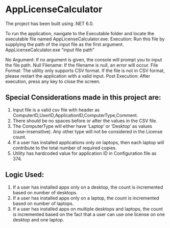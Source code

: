 # AppLicenseCalculator

The project has been built using .NET 6.0.

To run the application, navigate to the Executable folder and locate the executable file named AppLicenseCalculator.exe.
Execution: Run this file by supplying the path of the input file as the first argument.
AppLicenseCalculator.exe "input file path"

No Argument: If no argument is given, the console will prompt you to input the file path.
Null Filename: If the filename is null, an error will occur.
File Format: The utility only supports CSV format. If the file is not in CSV format, please restart the application with a valid input.
Post Execution: After execution, press any key to close the screen.


Special Considerations made in this project are:
--------------------------------------
1. Input file is a valid csv file with header as ComputerID,UserID,ApplicationID,ComputerType,Comment.
2. There should be no spaces before or after the values in the CSV file.
3. The ComputerType will either have ‘Laptop’ or ‘Desktop’ as values (case-insensitive). Any other type will not be considered in the License count.
4. If a user has installed applications only on laptops, then each laptop will contribute to the total number of required copies. 
5. Utility has hardcoded value for application ID in Configuration file as 374.

Logic Used:
--------------------------
1. If a user has installed apps only on a desktop, the count is incremented based on number of desktops.
2. If a user has installed apps only on a laptop, the count is incremented based on number of laptops.
3. If a user has installed apps on multiple desktops and laptops, the count is incremented based on the fact that a user can use one license on one desktop and one laptop.
